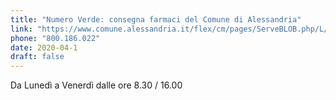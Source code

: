 ```yaml
---
title: "Numero Verde: consegna farmaci del Comune di Alessandria"
link: "https://www.comune.alessandria.it/flex/cm/pages/ServeBLOB.php/L/IT/IDPagina/2064"
phone: "800.186.022"
date: 2020-04-1
draft: false
---
```


Da Lunedì a Venerdì dalle ore 8.30 / 16.00 
